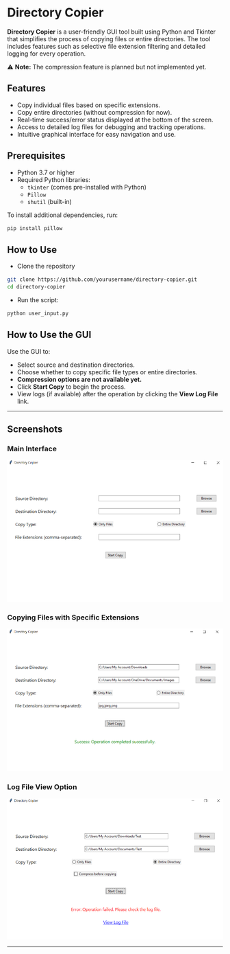 # Directory Copier

**Directory Copier** is a user-friendly GUI tool built using Python and Tkinter that simplifies the process of copying files or entire directories. The tool includes features such as selective file extension filtering and detailed logging for every operation. 

⚠ **Note:** The compression feature is planned but not implemented yet.

## Features

- Copy individual files based on specific extensions.
- Copy entire directories (without compression for now).
- Real-time success/error status displayed at the bottom of the screen.
- Access to detailed log files for debugging and tracking operations.
- Intuitive graphical interface for easy navigation and use.

## Prerequisites

- Python 3.7 or higher
- Required Python libraries:
  - `tkinter` (comes pre-installed with Python)
  - `Pillow`
  - `shutil` (built-in)
  
To install additional dependencies, run:
```bash
pip install pillow
```

## How to Use
- Clone the repository
```bash
git clone https://github.com/yourusername/directory-copier.git
cd directory-copier
```

- Run the script:
```bash
python user_input.py
```

## How to Use the GUI

Use the GUI to:
- Select source and destination directories.
- Choose whether to copy specific file types or entire directories.
- **Compression options are not available yet.**
- Click **Start Copy** to begin the process.
- View logs (if available) after the operation by clicking the **View Log File** link.

---

## Screenshots

### Main Interface
![Main Interface](images/screenshot1.PNG)

### Copying Files with Specific Extensions
![Copying Files with Specific Extensions](images/screenshot2.PNG)

### Log File View Option
![Log File View Option](images/screenshot3.PNG)

---



